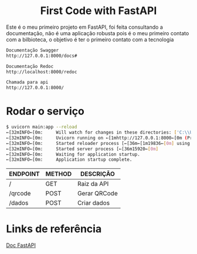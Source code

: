 <h1 align="center">First Code with FastAPI</h1>

<p>Este é o meu primeiro projeto em FastAPI, foi feita consultando a documentação, 
não é uma aplicação robusta pois é o meu primeiro contato com a bilbioteca, o objetivo 
é ter o primeiro contato com a tecnologia</p>

```bash
Documentação Swagger
http://127.0.0.1:8000/docs#
```

```bash
Documentação Redoc
http://localhost:8000/redoc
```

```bash
Chamada para api
http://127.0.0.1:8000/
```

# Rodar o serviço
```bash
$ uvicorn main:app --reload
←[32mINFO←[0m:     Will watch for changes in these directories: ['C:\\Users\\User\\PycharmProjects\\fastApi']
←[32mINFO←[0m:     Uvicorn running on ←[1mhttp://127.0.0.1:8000←[0m (Press CTRL+C to quit)
←[32mINFO←[0m:     Started reloader process [←[36m←[1m19836←[0m] using ←[36m←[1mStatReload←[0m
←[32mINFO←[0m:     Started server process [←[36m15920←[0m]
←[32mINFO←[0m:     Waiting for application startup.
←[32mINFO←[0m:     Application startup complete.
```

|ENDPOINT|METHOD|DESCRIÇÃO|
|---|---|---|
|/|GET|Raiz da API|
|/qrcode|POST|Gerar QRCode|
|/dados|POST|Criar dados|


# Links de referência
[Doc FastAPI](https://fastapi.tiangolo.com/)